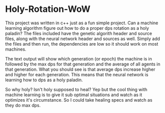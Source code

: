 # Holy-Rotation-WoW

This project was written in c++ just as a fun simple project. Can a machine learning algorithm figure out how to do a proper dps rotation as a holy paladin? The files included have the genetic algorith header and source files, along with the neural network header and sources as well. Simply add the files and then run, the dependencies are low so it should work on most machines. 

The text output will show which generation (or epoch) the machine is in followed by the max dps for that generation and the average of all agents in that generation. What you should see is that average dps increase higher and higher for each generation. This means that the neural network is learning how to dps as a holy paladin.

So why holy? Isn't holy supposed to heal? Yep but the cool thing with machine learning is to give it sub optimal situations and watch as it optimizes it's circumstance. So I could take healing specs and watch as they do max dps.

